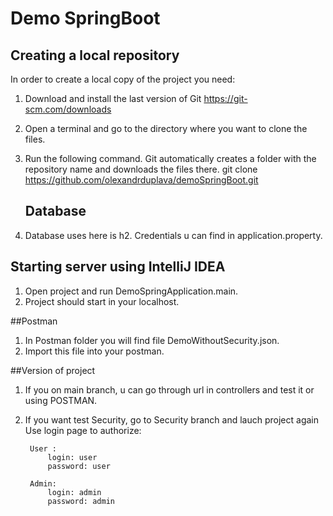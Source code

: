 # Demo SpringBoot

  ## Creating a local repository
In order to create a local copy of the project you need:
1. Download and install the last version of Git https://git-scm.com/downloads
2. Open a terminal and go to the directory where you want to clone the files. 
3. Run the following command. Git automatically creates a folder with the repository name and downloads the files there.
    git clone https://github.com/olexandrduplava/demoSpringBoot.git
    
    ## Database
  1. Database uses here is h2. Credentials u can find in application.property.

  ## Starting server using IntelliJ IDEA
1.  Open project and run DemoSpringApplication.main.
2.  Project should start in your localhost.

  ##Postman
1. In Postman folder you will find file DemoWithoutSecurity.json.
2. Import this file into your postman.

  ##Version of project
1. If you on main branch, u can go through url in controllers and test it or using POSTMAN.
2. If you want test Security, go to Security branch and lauch project again
Use login page to authorize:

        User : 
            login: user
            password: user
            
        Admin: 
            login: admin
            password: admin
